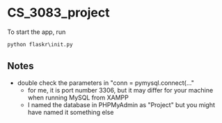 # CS_3083_project

To start the app, run

``` cmd
python flaskr\init.py 
```

## Notes

- double check the parameters in "conn = pymysql.connect(..."
  - for me, it is port number 3306, but it may differ for your machine when running MySQL from XAMPP
  - I named the database in PHPMyAdmin as "Project" but you might have named it something else
